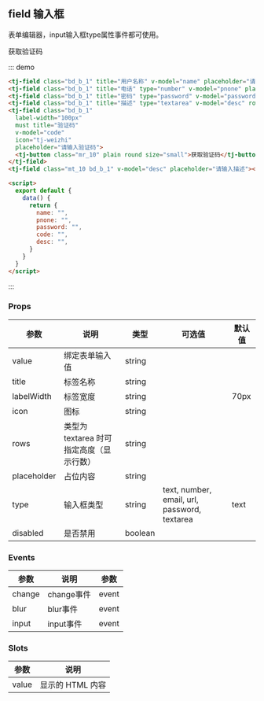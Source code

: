 ## field 输入框
表单编辑器，input输入框type属性事件都可使用。

<div class="demo-block bg_gray">
  <tj-field class="bd_b_1" title="用户名称" v-model="name" placeholder="请输入用户名称"></tj-field>
  <tj-field class="bd_b_1" title="电话" type="number" v-model="pnone" placeholder="请输入电话"></tj-field>
  <tj-field class="bd_b_1" title="密码" type="password" v-model="password" placeholder="请输入密码"></tj-field>
  <tj-field class="bd_b_1" title="描述" type="textarea" v-model="desc" rows="3" placeholder="请输入描述"></tj-field>
  <tj-field class="bd_b_1" 
    label-width="100px" 
    must title="验证码" 
    v-model="code" 
    icon="tj-weizhi" 
    placeholder="请输入验证码">
    <tj-button class="mr_10" plain round size="small">获取验证码</tj-button>
  </tj-field>
  <tj-field class="mt_10 bd_b_1" v-model="desc" placeholder="请输入描述"></tj-field>

  <script>
    export default {
      data() {
        return {
          name: "",
          pnone: "",
          password: "",
          code: "",
          desc: "",
        }
      }
    }
  </script>
</div>

::: demo
```html
<tj-field class="bd_b_1" title="用户名称" v-model="name" placeholder="请输入用户名称"></tj-field>
<tj-field class="bd_b_1" title="电话" type="number" v-model="pnone" placeholder="请输入电话"></tj-field>
<tj-field class="bd_b_1" title="密码" type="password" v-model="password" placeholder="请输入密码"></tj-field>
<tj-field class="bd_b_1" title="描述" type="textarea" v-model="desc" rows="3" placeholder="请输入描述"></tj-field>
<tj-field class="bd_b_1" 
  label-width="100px" 
  must title="验证码" 
  v-model="code" 
  icon="tj-weizhi" 
  placeholder="请输入验证码">
  <tj-button class="mr_10" plain round size="small">获取验证码</tj-button>
</tj-field>
<tj-field class="mt_10 bd_b_1" v-model="desc" placeholder="请输入描述"></tj-field>

<script>
  export default {
    data() {
      return {
        name: "",
        pnone: "",
        password: "",
        code: "",
        desc: "",
      }
    }
  }
</script>
```
:::


### Props
| 参数 | 说明 | 类型 | 可选值 | 默认值 |
| ----- | ----- | ----- | -----  | ----- |
| value | 绑定表单输入值 | string | | |
| title | 标签名称 | string | | |
| labelWidth | 标签宽度 | string | | 70px |
| icon | 图标 | string | | |
| rows | 类型为 textarea 时可指定高度（显示行数） | string | | |
| placeholder | 占位内容 | string | | |
| type | 输入框类型 | string | text, number, email, url, password, textarea | text |
| disabled | 是否禁用 | boolean | | |

### Events
| 参数 | 说明 | 参数 |
| ----- | ----- | ----- |
| change | change事件 | event |
| blur | blur事件 | event |
| input | input事件 | event |

### Slots
| 参数 | 说明 |
| ----- | ----- |
| value | 显示的 HTML 内容 |